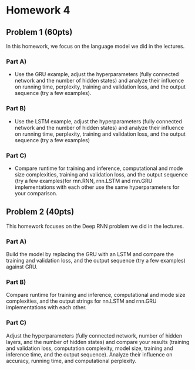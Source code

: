 # Homework 4

## Problem 1 (60pts)

In this homework, we focus on the language model we did in the lectures.

### Part A)
 - Use the GRU example, adjust the hyperparameters (fully connected network and the number of hidden states) and analyze their influence on running time, perplexity, training and validation loss, and the output sequence (try a few examples).

### Part B)
 - Use the LSTM example, adjust the hyperparameters (fully connected network and the number of hidden states) and analyze their influence on running time, perplexity, training and validation loss, and the output sequence (try a few examples)

### Part C)
 - Compare runtime for training and inference, computational and mode size complexities, training and validation loss, and the output sequence (try a few examples)for rnn.RNN, rnn.LSTM and rnn.GRU implementations with each other use the same hyperparameters for your comparison.

## Problem 2 (40pts)

This homework focuses on the Deep RNN problem we did in the lectures.

### Part A)
Build the model by replacing the GRU with an LSTM and compare the training and validation loss, and the output sequence (try a few examples) against GRU.

### Part B)
Compare runtime for training and inference, computational and mode size complexities, and the output strings for nn.LSTM and rnn.GRU implementations with each other.

### Part C)
Adjust the hyperparameters (fully connected network, number of hidden layers, and the number of hidden states) and compare your results (training and validation loss, computation complexity, model size, training and inference time, and the output sequence). Analyze their influence on accuracy, running time, and computational perplexity.

